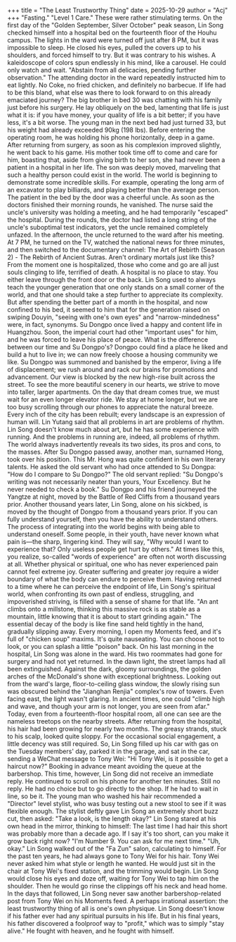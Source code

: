 +++
title = "The Least Trustworthy Thing"
date = 2025-10-29
author = "Acj"
+++
"Fasting." "Level 1 Care." These were rather stimulating terms.
On the first day of the "Golden September, Silver October" peak season, Lin Song checked himself into a hospital bed on the fourteenth floor of the Houhu campus. The lights in the ward were turned off just after 8 PM, but it was impossible to sleep. He closed his eyes, pulled the covers up to his shoulders, and forced himself to try. But it was contrary to his wishes. A kaleidoscope of colors spun endlessly in his mind, like a carousel. He could only watch and wait.
"Abstain from all delicacies, pending further observation."
The attending doctor in the ward repeatedly instructed him to eat lightly. No Coke, no fried chicken, and definitely no barbecue. If life had to be this bland, what else was there to look forward to on this already emaciated journey?
The big brother in bed 30 was chatting with his family just before his surgery. He lay obliquely on the bed, lamenting that life is just what it is: if you have money, your quality of life is a bit better; if you have less, it's a bit worse.
The young man in the next bed had just turned 33, but his weight had already exceeded 90kg (198 lbs). Before entering the operating room, he was holding his phone horizontally, deep in a game. After returning from surgery, as soon as his complexion improved slightly, he went back to his game. His mother took time off to come and care for him, boasting that, aside from giving birth to her son, she had never been a patient in a hospital in her life. The son was deeply moved, marveling that such a healthy person could exist in the world.
The world is beginning to demonstrate some incredible skills. For example, operating the long arm of an excavator to play billiards, and playing better than the average person.
The patient in the bed by the door was a cheerful uncle. As soon as the doctors finished their morning rounds, he vanished. The nurse said the uncle's university was holding a meeting, and he had temporarily "escaped" the hospital. During the rounds, the doctor had listed a long string of the uncle's suboptimal test indicators, yet the uncle remained completely unfazed.
In the afternoon, the uncle returned to the ward after his meeting. At 7 PM, he turned on the TV, watched the national news for three minutes, and then switched to the documentary channel: The Art of Rebirth (Season 2) - The Rebirth of Ancient Sutras.
Aren't ordinary mortals just like this? From the moment one is hospitalized, those who come and go are all just souls clinging to life, terrified of death. A hospital is no place to stay. You either leave through the front door or the back.
Lin Song used to always teach the younger generation that one only stands on a small corner of the world, and that one should take a step further to appreciate its complexity. But after spending the better part of a month in the hospital, and now confined to his bed, it seemed to him that for the generation raised on swiping Douyin, "seeing with one's own eyes" and "narrow-mindedness" were, in fact, synonyms.
Su Dongpo once lived a happy and content life in Huangzhou. Soon, the imperial court had other "important uses" for him, and he was forced to leave his place of peace.
What is the difference between our time and Su Dongpo's?
Dongpo could find a place he liked and build a hut to live in; we can now freely choose a housing community we like.
Su Dongpo was summoned and banished by the emperor, living a life of displacement; we rush around and rack our brains for promotions and advancement. Our view is blocked by the new high-rise built across the street. To see the more beautiful scenery in our hearts, we strive to move into taller, larger apartments. On the day that dream comes true, we must wait for an even longer elevator ride. We stay at home longer, but we are too busy scrolling through our phones to appreciate the natural breeze. Every inch of the city has been rebuilt; every landscape is an expression of human will.
Lin Yutang said that all problems in art are problems of rhythm. Lin Song doesn't know much about art, but he has some experience with running. And the problems in running are, indeed, all problems of rhythm.
The world always inadvertently reveals its two sides, its pros and cons, to the masses.
After Su Dongpo passed away, another man, surnamed Hong, took over his position. This Mr. Hong was quite confident in his own literary talents. He asked the old servant who had once attended to Su Dongpa:
"How do I compare to Su Dongpo?"
The old servant replied:
"Su Dongpo's writing was not necessarily neater than yours, Your Excellency. But he never needed to check a book."
Su Dongpo and his friend journeyed the Yangtze at night, moved by the Battle of Red Cliffs from a thousand years prior. Another thousand years later, Lin Song, alone on his sickbed, is moved by the thought of Dongpo from a thousand years prior.
If you can fully understand yourself, then you have the ability to understand others. The process of integrating into the world begins with being able to understand oneself.
Some people, in their youth, have never known what pain is—the sharp, lingering kind. They will say, "Why would I want to experience that? Only useless people get hurt by others." At times like this, you realize, so-called "words of experience" are often not worth discussing at all.
Whether physical or spiritual, one who has never experienced pain cannot feel extreme joy. Greater suffering and greater joy require a wider boundary of what the body can endure to perceive them.
Having returned to a time where he can perceive the endpoint of life, Lin Song's spiritual world, when confronting its own past of endless, struggling, and impoverished striving, is filled with a sense of shame for that life.
"An ant climbs onto a millstone, thinking this massive rock is as stable as a mountain, little knowing that it is about to start grinding again."
The essential decay of the body is like fine sand held tightly in the hand, gradually slipping away.
Every morning, I open my Moments feed, and it's full of "chicken soup" maxims. It's quite nauseating. You can choose not to look, or you can splash a little "poison" back.
On his last morning in the hospital, Lin Song was alone in the ward. His two roommates had gone for surgery and had not yet returned.
In the dawn light, the street lamps had all been extinguished. Against the dark, gloomy surroundings, the golden arches of the McDonald's shone with exceptional brightness.
Looking out from the ward's large, floor-to-ceiling glass window, the slowly rising sun was obscured behind the "Jianghan Renjia" complex's row of towers. Even facing east, the light wasn't glaring.
In ancient times, one could "climb high and wave, and though your arm is not longer, you are seen from afar." Today, even from a fourteenth-floor hospital room, all one can see are the nameless treetops on the nearby streets.
After returning from the hospital, his hair had been growing for nearly two months. The greasy strands, stuck to his scalp, looked quite sloppy. For the occasional social engagement, a little decency was still required.
So, Lin Song filled up his car with gas on the Tuesday members' day, parked it in the garage, and sat in the car, sending a WeChat message to Tony Wei:
"Hi Tony Wei, is it possible to get a haircut now?"
Booking in advance meant avoiding the queue at the barbershop. This time, however, Lin Song did not receive an immediate reply.
He continued to scroll on his phone for another ten minutes. Still no reply.
He had no choice but to go directly to the shop. If he had to wait in line, so be it.
The young man who washed his hair recommended a "Director" level stylist, who was busy testing out a new stool to see if it was flexible enough.
The stylist deftly gave Lin Song an extremely short buzz cut, then asked:
"Take a look, is the length okay?"
Lin Song stared at his own head in the mirror, thinking to himself: The last time I had hair this short was probably more than a decade ago. If I say it's too short, can you make it grow back right now?
"I'm Number 9. You can ask for me next time."
"Uh, okay."
Lin Song walked out of the "Fa Zun" salon, calculating to himself. For the past ten years, he had always gone to Tony Wei for his hair. Tony Wei never asked him what style or length he wanted. He would just sit in the chair at Tony Wei's fixed station, and the trimming would begin. Lin Song would close his eyes and doze off, waiting for Tony Wei to tap him on the shoulder. Then he would go rinse the clippings off his neck and head home.
In the days that followed, Lin Song never saw another barbershop-related post from Tony Wei on his Moments feed.
A perhaps irrational assertion: the least trustworthy thing of all is one's own physique. Lin Song doesn't know if his father ever had any spiritual pursuits in his life. But in his final years, his father discovered a foolproof way to "profit," which was to simply "stay alive." He fought with heaven, and he fought with himself.

